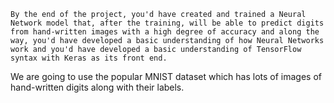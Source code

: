    By the end of the project, you'd have created and trained a Neural Network model that, after the training, will be able to predict digits from hand-written images with a high degree of accuracy and along the way, you'd have developed a basic understanding of how Neural Networks work and you'd have developed a basic understanding of TensorFlow syntax with Keras as its front end.
    
    

We are going to use the popular MNIST dataset which has lots of images of hand-written digits along with their labels.

